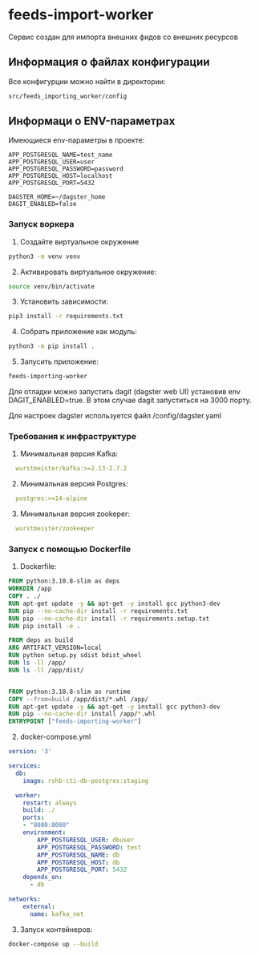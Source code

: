 # feeds-import-worker

Сервис создан для импорта внешних фидов со внешних ресурсов

## Информация о файлах конфигурации
Все конфигурции можно найти в директории:
```bash
src/feeds_importing_worker/config
```

## Информаци о ENV-параметрах
Имеющиеся env-параметры в проекте:
```
APP_POSTGRESQL_NAME=test_name
APP_POSTGRESQL_USER=user
APP_POSTGRESQL_PASSWORD=password
APP_POSTGRESQL_HOST=localhost
APP_POSTGRESQL_PORT=5432

DAGSTER_HOME=~/dagster_home
DAGIT_ENABLED=false
```


### Запуск воркера

1. Создайте виртуальное окружение

```bash
python3 -m venv venv
```

2. Активировать виртуальное окружение: 

```bash
source venv/bin/activate
```

3. Установить зависимости: 

```bash
pip3 install -r requirements.txt
```

4. Собрать приложение как модуль:

```bash
python3 -m pip install .
```

5. Запусить приложение:
```bash
feeds-importing-worker
```

Для отладки можно запустить dagit (dagster web UI) установив env DAGIT_ENABLED=true.
В этом случае dagit запуститься на 3000 порту.

Для настроек dagster используется файл /config/dagster.yaml

### Требования к инфраструктуре
1. Минимальная версия Kafka:
  ```yaml
    wurstmeister/kafka:>=2.13-2.7.2
  ```
2. Минимальная версия Postgres:
  ```yaml
    postgres:>=14-alpine
  ```
3. Минимальная версия zookeper:
  ```yaml
    wurstmeister/zookeeper
  ```


### Запуск с помощью Dockerfile


1. Dockerfile:
```dockerfile
FROM python:3.10.8-slim as deps
WORKDIR /app
COPY . ./
RUN apt-get update -y && apt-get -y install gcc python3-dev
RUN pip --no-cache-dir install -r requirements.txt 
RUN pip --no-cache-dir install -r requirements.setup.txt 
RUN pip install -e .

FROM deps as build
ARG ARTIFACT_VERSION=local
RUN python setup.py sdist bdist_wheel
RUN ls -ll /app/
RUN ls -ll /app/dist/


FROM python:3.10.8-slim as runtime
COPY --from=build /app/dist/*.whl /app/
RUN apt-get update -y && apt-get -y install gcc python3-dev
RUN pip --no-cache-dir install /app/*.whl
ENTRYPOINT ["feeds-importing-worker"]
```

2. docker-compose.yml
```yaml
version: '3'

services:
  db:
    image: rshb-cti-db-postgres:staging

  worker:
    restart: always
    build: ./
    ports:
    - "8080:8080"
    environment:
        APP_POSTGRESQL_USER: dbuser
        APP_POSTGRESQL_PASSWORD: test
        APP_POSTGRESQL_NAME: db
        APP_POSTGRESQL_HOST: db
        APP_POSTGRESQL_PORT: 5432
    depends_on:
      - db

networks:
    external:
      name: kafka_net
```

3. Запуск контейнеров:
```bash
docker-compose up --build
```
